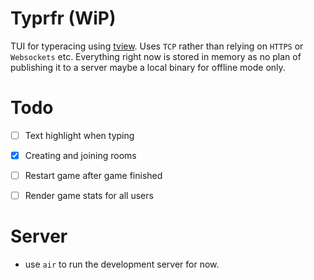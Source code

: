 # Typrfr (WiP)

TUI for typeracing using [tview](https://github.com/rivo/tview). Uses `TCP` rather than relying on `HTTPS` or `Websockets` etc. Everything right now is stored in memory as no plan of publishing it to a server maybe a local binary for offline mode only.

# Todo
- [ ] Text highlight when typing
- [x] Creating and joining rooms
- [ ] Restart game after game finished
- [ ] Render game stats for all users


# Server 

- use `air` to run the development server for now.

